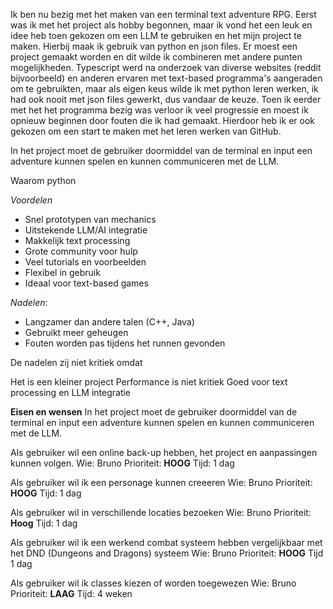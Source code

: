 Ik ben nu bezig met het maken van een terminal text adventure RPG. Eerst was ik met het project als hobby begonnen, maar ik vond het een leuk en idee heb toen gekozen om een LLM te gebruiken en het mijn project te maken. Hierbij maak ik gebruik van python en json files. Er moest een project gemaakt worden en dit wilde ik combineren met andere punten mogelijkheden. Typescript werd na onderzoek van diverse websites (reddit bijvoorbeeld) en anderen ervaren met text-based programma's aangeraden om te gebruikten, maar als eigen keus wilde ik met python leren werken, ik had ook nooit met json files gewerkt, dus vandaar de keuze. Toen ik eerder met het het programma bezig was verloor ik veel progressie en moest ik opnieuw beginnen door fouten die ik had gemaakt. Hierdoor heb ik er ook gekozen om een start te maken met het leren werken van GitHub.
 
In het project moet de gebruiker doormiddel van de terminal en input een adventure kunnen spelen en kunnen communiceren met de LLM. 

Waarom python

*Voordelen*
- Snel prototypen van mechanics
- Uitstekende LLM/AI integratie
- Makkelijk text processing
- Grote community voor hulp
- Veel tutorials en voorbeelden
- Flexibel in gebruik
- Ideaal voor text-based games

*Nadelen*:
- Langzamer dan andere talen (C++, Java)
- Gebruikt meer geheugen
- Fouten worden pas tijdens het runnen gevonden

De nadelen zij niet kritiek omdat

Het is een kleiner project
Performance is niet kritiek
Goed voor text processing en LLM integratie


**Eisen en wensen**
In het project moet de gebruiker doormiddel van de terminal en input een adventure kunnen spelen en kunnen communiceren met de LLM. 

Als gebruiker wil een online back-up hebben, het project en aanpassingen kunnen volgen.
Wie: Bruno
Prioriteit: **HOOG**
Tijd: 1 dag

Als gebruiker wil ik een personage kunnen creeeren
Wie: Bruno
Prioriteit: **HOOG**
Tijd: 1 dag

Als gebruiker wil in verschillende locaties bezoeken
Wie: Bruno
Prioriteit: **Hoog**
Tijd: 1 dag

Als gebruiker wil ik een werkend combat systeem hebben vergelijkbaar met het DND (Dungeons and Dragons) systeem
Wie: Bruno
Prioriteit: **HOOG**
Tijd 1 dag

Als gebruiker wil ik classes kiezen of worden toegewezen
Wie: Bruno
Prioriteit: **LAAG**
Tijd: 4 weken

